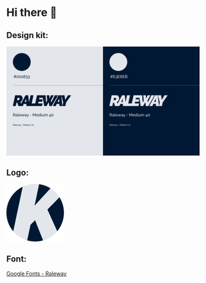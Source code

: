 # Hi there 👋

## Design kit:
![Design kit](./src/images/design-kit.png)

## Logo:
![Logo](./src/favicon/mstile-150x150.png)

## Font:
[Google Fonts - Raleway](https://fonts.google.com/specimen/Raleway "Google Fonts - Raleway")